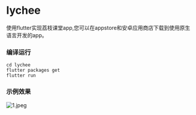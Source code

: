 # lychee

使用flutter实现荔枝课堂app,您可以在appstore和安卓应用商店下载到使用原生语言开发的app。

### 编译运行
```
cd lychee
flutter packages get
flutter run
```

### 示例效果

![1.jpeg](https://github.com/zhaochengxiang/flutter_lychee/static/images/效果图/1.jpeg)
